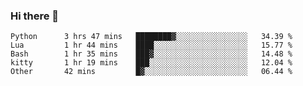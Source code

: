 ### Hi there 👋

<!--
**gustavkrist/gustavkrist** is a ✨ _special_ ✨ repository because its `README.md` (this file) appears on your GitHub profile.

Here are some ideas to get you started:

- 🔭 I’m currently working on ...
- 🌱 I’m currently learning ...
- 👯 I’m looking to collaborate on ...
- 🤔 I’m looking for help with ...
- 💬 Ask me about ...
- 📫 How to reach me: ...
- 😄 Pronouns: ...
- ⚡ Fun fact: ...
-->

<!--START_SECTION:waka-->

```text
Python      3 hrs 47 mins   ████████▓░░░░░░░░░░░░░░░░   34.39 %
Lua         1 hr 44 mins    ████░░░░░░░░░░░░░░░░░░░░░   15.77 %
Bash        1 hr 35 mins    ███▓░░░░░░░░░░░░░░░░░░░░░   14.48 %
kitty       1 hr 19 mins    ███░░░░░░░░░░░░░░░░░░░░░░   12.04 %
Other       42 mins         █▓░░░░░░░░░░░░░░░░░░░░░░░   06.44 %
```

<!--END_SECTION:waka-->
